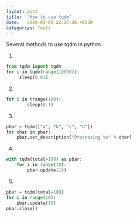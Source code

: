 ```yaml
---
layout: post
title:  "How to use tqdm"
date:   2020-03-05 22:27:36 +0530
categories: Tools
---
```

Several methods to use tqdm in python.

1.
```python
from tqdm import tqdm
for i in tqdm(range(10000)):
     sleep(0.01)
```
2.
```python
for i in trange(100):
        sleep(0.1)
```
3.
```python
pbar = tqdm(["a", "b", "c", "d"])
for char in pbar:
    pbar.set_description("Processing %s" % char)
```
4.
```python
with tqdm(total=100) as pbar:
    for i in range(10):
        pbar.update(10)
```
5.
```python
pbar = tqdm(total=100)
for i in range(10):
    pbar.update(10)
pbar.close()
```
